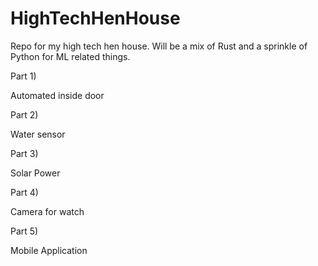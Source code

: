 # HighTechHenHouse
Repo for my high tech hen house. 
Will be a mix of Rust and a sprinkle of Python for ML related things. 

Part 1) 

Automated inside door 


Part 2) 

Water sensor 


Part 3) 

Solar Power


Part 4) 

Camera for watch

Part 5) 

Mobile Application 
